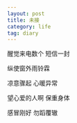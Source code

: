 ```yaml
---
layout: post
title: 未接
category: life
tag: diary
---
```



醒觉来电数个 短信一封

纵使窗外雨铃霖 

凉意骤起 心暖异常

望心爱的人啊 保重身体

感冒刚好 勿蹈覆辙

